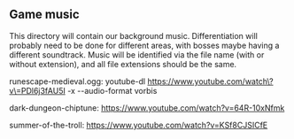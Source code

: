 ## Game music

This directory will contain our background music.
Differentiation will probably need to be done for different areas, with bosses maybe having a different soundtrack.
Music will be identified via the file name (with or without extension), and all file extensions should be the same.

runescape-medieval.ogg: youtube-dl https://www.youtube.com/watch\?v\=PDl6j3fAU5I -x --audio-format vorbis

dark-dungeon-chiptune: https://www.youtube.com/watch?v=64R-10xNfmk

summer-of-the-troll: https://www.youtube.com/watch?v=KSf8CJSICfE
